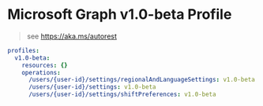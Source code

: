 # Microsoft Graph v1.0-beta Profile

> see https://aka.ms/autorest

``` yaml
profiles:
  v1.0-beta:
    resources: {}
    operations:
      /users/{user-id}/settings/regionalAndLanguageSettings: v1.0-beta
      /users/{user-id}/settings: v1.0-beta
      /users/{user-id}/settings/shiftPreferences: v1.0-beta

```
